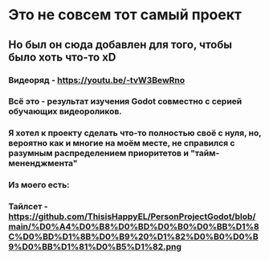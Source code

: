 # Это не совсем тот самый проект

## Но был он сюда добавлен для того, чтобы было хоть что-то xD

### Видеоряд - https://youtu.be/-tvW3BewRno

### Всё это - результат изучения Godot совместно с серией обучающих видеороликов.
### Я хотел к проекту сделать что-то полностью своё с нуля, но, вероятно как и многие на моём месте, не справился с разумным распределением приоритетов и "тайм-мененджмента"

### Из моего есть:

### Тайлсет - https://github.com/ThisisHappyEL/PersonProjectGodot/blob/main/%D0%A4%D0%B8%D0%BD%D0%B0%D0%BB%D1%8C%D0%BD%D1%8B%D0%B9%20%D1%82%D0%B0%D0%B9%D0%BB%D1%81%D0%B5%D1%82.png
